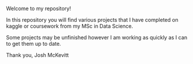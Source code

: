 Welcome to my repository!

In this repository you will find various projects that I have completed on kaggle or coursework from my MSc in Data Science.

Some projects may be unfinished however I am working as quickly as I can to get them up to date.

Thank you,
Josh McKevitt
